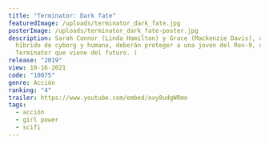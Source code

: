 ```yaml
---
title: "Terminator: Dark fate"
featuredImage: /uploads/terminator_dark_fate.jpg
posterImage: /uploads/terminator_dark_fate-poster.jpg
description: Sarah Connor (Linda Hamilton) y Grace (Mackenzie Davis), una
  híbrido de cyborg y humano, deberán proteger a una joven del Rev-9, un nuevo
  Terminator que viene del futuro. (
release: "2019"
view: 10-16-2021
code: "10075"
genre: Acción
ranking: "4"
trailer: https://www.youtube.com/embed/oxy8udgWRmo
tags:
  - acción
  - girl power
  - scifi
---
```

